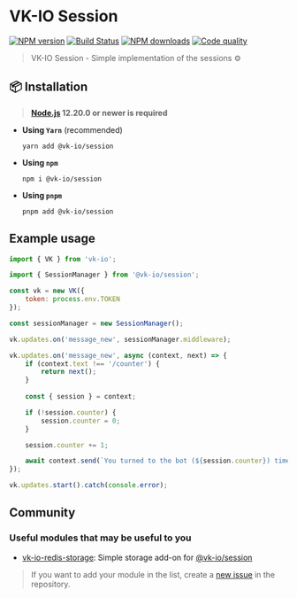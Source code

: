 # VK-IO Session
<a href="https://www.npmjs.com/package/@vk-io/session"><img src="https://img.shields.io/npm/v/@vk-io/session.svg?style=flat-square" alt="NPM version"></a>
<a href="https://github.com/negezor/vk-io/actions/workflows/tests.yml"><img src="https://img.shields.io/github/workflow/status/negezor/vk-io/VK-IO CI?style=flat-square" alt="Build Status"></a>
<a href="https://www.npmjs.com/package/@vk-io/session"><img src="https://img.shields.io/npm/dt/@vk-io/session.svg?style=flat-square" alt="NPM downloads"></a>
<a href="https://www.codacy.com/app/negezor/vk-io"><img src="https://img.shields.io/codacy/grade/25ee36d46e6e498981a74f8b0653aacc.svg?style=flat-square" alt="Code quality"></a>

> VK-IO Session - Simple implementation of the sessions ⚙️

## 📦 Installation

> **[Node.js](https://nodejs.org/) 12.20.0 or newer is required**

- **Using `Yarn`** (recommended)
  ```shell
  yarn add @vk-io/session
  ```
- **Using `npm`**
  ```shell
  npm i @vk-io/session
  ```
- **Using `pnpm`**
  ```shell
  pnpm add @vk-io/session
  ```

## Example usage
```javascript
import { VK } from 'vk-io';

import { SessionManager } from '@vk-io/session';

const vk = new VK({
	token: process.env.TOKEN
});

const sessionManager = new SessionManager();

vk.updates.on('message_new', sessionManager.middleware);

vk.updates.on('message_new', async (context, next) => {
	if (context.text !== '/counter') {
		return next();
	}
	
	const { session } = context;

	if (!session.counter) {
		session.counter = 0;
	}

	session.counter += 1;

	await context.send(`You turned to the bot (${session.counter}) times`);
});

vk.updates.start().catch(console.error);
```

## Community
### Useful modules that may be useful to you

* [vk-io-redis-storage](https://github.com/xtcry/vk-io-redis-storage): Simple storage add-on for [@vk-io/session](packages/session)

> If you want to add your module in the list, create a [new issue](https://github.com/negezor/vk-io/issues/new) in the repository.
